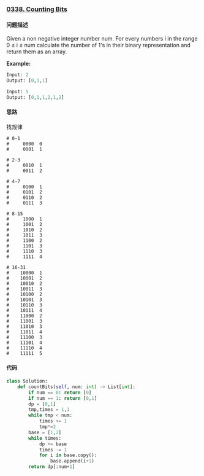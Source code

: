 ### [0338. Counting Bits](https://leetcode-cn.com/problems/counting-bits/)

#### 问题描述
Given a non negative integer number num. For every numbers i in the range 0 ≤ i ≤ num calculate the number of 1's in their binary representation and return them as an array.

**Example:**
```python
Input: 2
Output: [0,1,1]
```
```python
Input: 5
Output: [0,1,1,2,1,2]
```

#### 思路
找规律
```
# 0-1
#     0000  0
#     0001  1

# 2-3
#     0010  1
#     0011  2

# 4-7
#     0100  1
#     0101  2
#     0110  2
#     0111  3

# 8-15
#     1000  1
#     1001  2
#     1010  2
#     1011  3
#     1100  2
#     1101  3
#     1110  3
#     1111  4

# 16-31
#    10000  1
#    10001  2
#    10010  2
#    10011  3
#    10100  2
#    10101  3
#    10110  3
#    10111  4
#    11000  2
#    11001  3
#    11010  3
#    11011  4
#    11100  3
#    11101  4
#    11110  4
#    11111  5
```
#### 代码

```python
class Solution:
    def countBits(self, num: int) -> List[int]:
        if num == 0: return [0]
        if num == 1: return [0,1]
        dp = [0,1]
        tmp,times = 1,1
        while tmp < num:
            times += 1
            tmp*=2
        base = [1,2]
        while times:
            dp += base
            times -= 1
            for i in base.copy():
                base.append(i+1)
        return dp[:num+1]
```